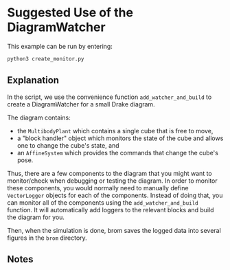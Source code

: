 # Suggested Use of the DiagramWatcher

This example can be run by entering:
```python
python3 create_monitor.py
```

## Explanation 

In the script, we use the convenience function
`add_watcher_and_build` to create a DiagramWatcher for a small Drake diagram.

The diagram contains:
- the `MultibodyPlant` which contains a single cube that is free to move,
- a "block handler" object which monitors the state of the cube and allows one to change
the cube's state, and
- an `AffineSystem` which provides the commands that change the cube's pose.

Thus, there are a few components to the diagram that you might want to monitor/check when debugging or testing the diagram. In order to monitor these components, you would normally need to manually define `VectorLogger` objects for each of the components. Instead of doing that, you can monitor all of the components using
the `add_watcher_and_build` function. It will automatically add loggers to the
relevant blocks and build the diagram for you.

Then, when the simulation is done, brom saves the logged data
into several figures in the `brom` directory.

## Notes

